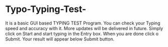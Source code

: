 # Typo-Typing-Test-
It is a basic GUI based TYPING TEST Program. You can check your Typing speed and accuracy with it. More updates will be delivered in future.
Simply click on Start and start typing in the Entry box.
When you are done click o Submit.
Your result will appear below Submit button.
